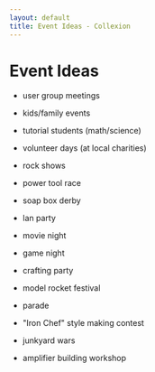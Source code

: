 ```yaml
---
layout: default
title: Event Ideas - Collexion
---
```


# Event Ideas

* user group meetings

* kids/family events

* tutorial students (math/science)

* volunteer days (at local charities)

* rock shows

* power tool race

* soap box derby

* lan party

* movie night

* game night

* crafting party

* model rocket festival

* parade

* "Iron Chef" style making contest

* junkyard wars

* amplifier building workshop